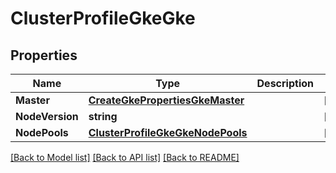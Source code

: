 # ClusterProfileGkeGke

## Properties
Name | Type | Description | Notes
------------ | ------------- | ------------- | -------------
**Master** | [**CreateGkePropertiesGkeMaster**](CreateGKEProperties_gke_master.md) |  | [optional] 
**NodeVersion** | **string** |  | [optional] 
**NodePools** | [**ClusterProfileGkeGkeNodePools**](ClusterProfileGKE_gke_nodePools.md) |  | [optional] 

[[Back to Model list]](../README.md#documentation-for-models) [[Back to API list]](../README.md#documentation-for-api-endpoints) [[Back to README]](../README.md)


